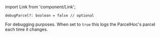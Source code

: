 import Link from 'component/Link';

```flow
debugParcel?: boolean = false // optional
```

For debugging purposes. When set to `true` this logs the ParcelHoc's parcel each time it changes.
